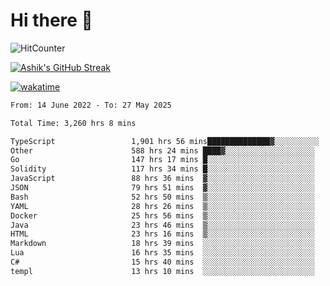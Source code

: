 # Hi there 👋

![HitCounter](https://hits.seeyoufarm.com/api/count/incr/badge.svg?url=https%3A%2F%2Fgithub.com%2Fashrhmn1212%2Fhit-counter)

<!-- ![Contribution Graph](https://github-readme-activity-graph.cyclic.app/graph?username=ashrhmn) -->


<!-- [![Top Langs](https://github-readme-stats.vercel.app/api/top-langs/?username=ashrhmn&layout=compact&theme=synthwave&langs_count=10&card_width=445)](https://github.com/anuraghazra/github-readme-stats) -->

[![Ashik's GitHub Streak](https://github-readme-streak-stats.herokuapp.com/?user=ashrhmn&theme=blood&fire=DD7F1C&background=151515&dates=9f9f9f&border=DD2727)](https://git.io/streak-stats)

<!-- ![Ashik's GitHub stats](https://github-readme-stats.vercel.app/api/?username=ashrhmn&show_icons=true&title_color=fff&icon_color=79ff97&text_color=9f9f9f&bg_color=151515) -->

[![wakatime](https://wakatime.com/badge/user/3df86613-ba63-4631-8e65-0ff18e7becad.svg)](https://wakatime.com/@3df86613-ba63-4631-8e65-0ff18e7becad)

<!--START_SECTION:waka-->

```txt
From: 14 June 2022 - To: 27 May 2025

Total Time: 3,260 hrs 8 mins

TypeScript                 1,901 hrs 56 mins██████████████▓░░░░░░░░░░   58.34 %
Other                      588 hrs 24 mins ████▓░░░░░░░░░░░░░░░░░░░░   18.05 %
Go                         147 hrs 17 mins █░░░░░░░░░░░░░░░░░░░░░░░░   04.52 %
Solidity                   117 hrs 34 mins █░░░░░░░░░░░░░░░░░░░░░░░░   03.61 %
JavaScript                 88 hrs 36 mins  ▓░░░░░░░░░░░░░░░░░░░░░░░░   02.72 %
JSON                       79 hrs 51 mins  ▓░░░░░░░░░░░░░░░░░░░░░░░░   02.45 %
Bash                       52 hrs 50 mins  ▒░░░░░░░░░░░░░░░░░░░░░░░░   01.62 %
YAML                       28 hrs 26 mins  ▒░░░░░░░░░░░░░░░░░░░░░░░░   00.87 %
Docker                     25 hrs 56 mins  ▒░░░░░░░░░░░░░░░░░░░░░░░░   00.80 %
Java                       23 hrs 46 mins  ▒░░░░░░░░░░░░░░░░░░░░░░░░   00.73 %
HTML                       23 hrs 16 mins  ▒░░░░░░░░░░░░░░░░░░░░░░░░   00.71 %
Markdown                   18 hrs 39 mins  ░░░░░░░░░░░░░░░░░░░░░░░░░   00.57 %
Lua                        16 hrs 35 mins  ░░░░░░░░░░░░░░░░░░░░░░░░░   00.51 %
C#                         15 hrs 40 mins  ░░░░░░░░░░░░░░░░░░░░░░░░░   00.48 %
templ                      13 hrs 10 mins  ░░░░░░░░░░░░░░░░░░░░░░░░░   00.40 %
```

<!--END_SECTION:waka-->


<!--### Most Used Languages 
<img src="https://wakatime.com/share/@ashrhmn/24ecb986-5bf8-4607-af7f-0aab08908d8c.png" />

### Favourite Tools
<img src="https://wakatime.com/share/@ashrhmn/f4e08015-f3bc-460a-9228-95a3ba11c604.png" />-->
